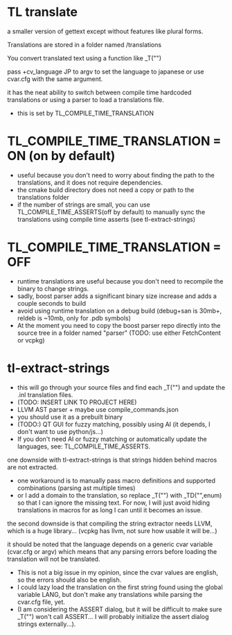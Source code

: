 # TL translate

a smaller version of gettext except without features like plural forms.

Translations are stored in a folder named /translations

You convert translated text using a function like _T("")

pass +cv_language JP to argv to set the language to japanese or use cvar.cfg with the same argument.

it has the neat ability to switch between compile time hardcoded translations or using a parser to load a translations file.
- this is set by TL_COMPILE_TIME_TRANSLATION

# TL_COMPILE_TIME_TRANSLATION = ON (on by default)
- useful because you don't need to worry about finding the path to the translations, and it does not require dependencies.
- the cmake build directory does not need a copy or path to the translations folder
- if the number of strings are small, you can use TL_COMPILE_TIME_ASSERTS(off by default) to manually sync the translations using compile time asserts (see tl-extract-strings)

# TL_COMPILE_TIME_TRANSLATION = OFF
- runtime translations are useful because you don't need to recompile the binary to change strings.
- sadly, boost parser adds a significant binary size increase and adds a couple seconds to build
- avoid using runtime translation on a debug build (debug+san is 30mb+, reldeb is ~10mb, only for .pdb symbols)
- At the moment you need to copy the boost parser repo directly into the source tree in a folder named "parser" (TODO: use either FetchContent or vcpkg)

# tl-extract-strings
- this will go through your source files and find each _T("") and update the .inl translation files.
- (TODO: INSERT LINK TO PROJECT HERE)
- LLVM AST parser + maybe use compile_commands.json
- you should use it as a prebuilt binary
- (TODO:) QT GUI for fuzzy matching, possibly using AI (it depends, I don't want to use python/js...)
- If you don't need AI or fuzzy matching or automatically update the languages, see: TL_COMPILE_TIME_ASSERTS.

one downside with tl-extract-strings is that strings hidden behind macros are not extracted.
- one workaround is to manually pass macro definitions and supported combinations (parsing ast multiple times)
- or I add a domain to the translation, so replace _T("") with _TD("",enum) so that I can ignore the missing text.
For now, I will just avoid hiding translations in macros for as long I can until it becomes an issue.

the second downside is that compiling the string extractor needs LLVM, which is a huge library...
(vcpkg has llvm, not sure how usable it will be...)

it should be noted that the language depends on a generic cvar variable (cvar.cfg or argv)
which means that any parsing errors before loading the translation will not be translated.
- This is not a big issue in my opinion, since the cvar values are english, so the errors should also be english.
- I could lazy load the translation on the first string found using the global variable LANG, but don't make any translations while parsing the cvar.cfg file, yet.
- (I am considering the ASSERT dialog, but it will be difficult to make sure _T("") won't call ASSERT... I will probably initialize the assert dialog strings externally...).